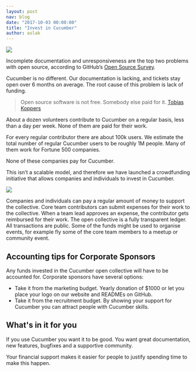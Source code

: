 ```yaml
---
layout: post
nav: blog
date: "2017-10-03 00:00:00"
title: "Invest in Cucumber"
author: aslak
---
```


<a href="https://opencollective/cucumber"><img src="/images/blog/opencollectivelogo.png" /></a>

Incomplete documentation and unresponsiveness are the top two problems with open source, according to GitHub’s [Open Source Survey](http://opensourcesurvey.org/2017/).

Cucumber is no different. Our documentation is lacking, and tickets stay open over 6 months on average. The root cause of this problem is lack of funding.

> Open source software is not free. Somebody else paid for it. [Tobias Koppers](https://medium.com/webpack/webpack-freelancing-log-book-week-12-14-8e451b8b848a)

About a dozen volunteers contribute to Cucumber on a regular basis, less than a day per week. None of them are paid for their work.

For every regular contributor there are about 100k users. We estimate the total number of regular Cucumber users to be roughly 1M people. Many of them work for Fortune 500 companies.

None of these companies pay for Cucumber.

This isn’t a scalable model, and therefore we have launched a crowdfunding initiative that allows companies and individuals to invest in Cucumber.

<a href="https://opencollective/cucumber"><img src="/images/blog/opencollectivelogo.png" /></a>

Companies and individuals can pay a regular amount of money to support the collective.
Core team contributors can submit expenses for their work to the collective. When a team lead approves an expense, the contributor gets reimbursed for their work.
The open collective is a fully transparent ledger. All transactions are public.
Some of the funds might be used to organise events, for example fly some of the core team members to a meetup or community event.

## Accounting tips for Corporate Sponsors

Any funds invested in the Cucumber open collective will have to be accounted for. Corporate sponsors have several options:

* Take it from the marketing budget. Yearly donation of $1000 or let you place your logo on our website and READMEs on GitHub.
* Take it from the recruitment budget. By showing your support for Cucumber you can attract people with Cucumber skills.

## What's in it for you

If you use Cucumber you want it to be good. You want great documentation,
new features, bugfixes and a supportive community.

Your financial support makes it easier for people to justify spending time
to make this happen.
